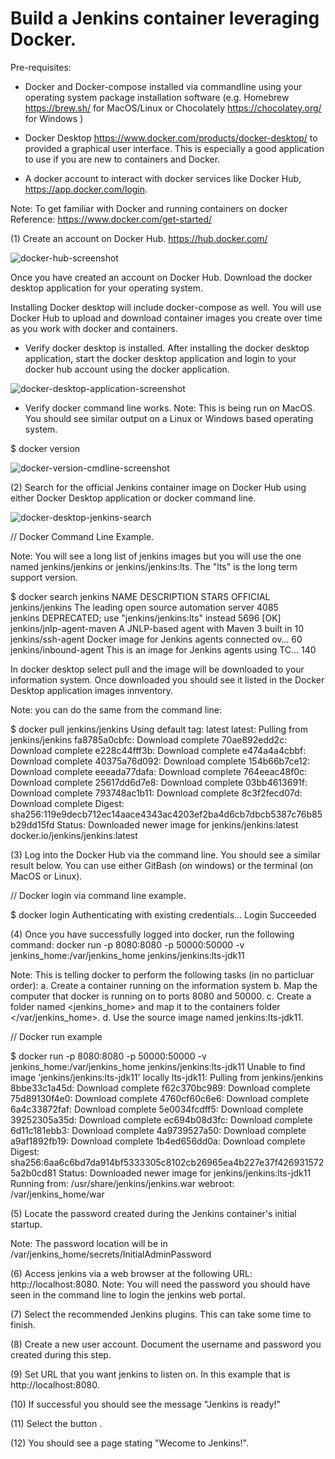 # Build a Jenkins container leveraging Docker.

Pre-requisites:
- Docker and Docker-compose installed via commandline using your operating system package installation software (e.g. Homebrew https://brew.sh/ for MacOS/Linux or Chocolately https://chocolatey.org/ for Windows )

- Docker Desktop https://www.docker.com/products/docker-desktop/ to provided a graphical user interface. This is especially a good application to use if you are new to containers and Docker. 

- A docker account to interact with docker services like Docker Hub, https://app.docker.com/login.

Note: To get familiar with Docker and running containers on docker
Reference: https://www.docker.com/get-started/

(1) Create an account on Docker Hub.
https://hub.docker.com/

![docker-hub-screenshot](https://github.com/user-attachments/assets/bfdb0500-fa69-4f93-ab3d-41b23130a2e0)

Once you have created an account on Docker Hub. Download the docker desktop application for your operating system.

Installing Docker desktop will include docker-compose as well. You will use Docker Hub to upload and download container
images you create over time as you work with docker and containers.

- Verify docker desktop is installed. 
After installing the docker desktop application, start the docker desktop application and login to your docker hub account
using the docker application.

![docker-desktop-application-screenshot](https://github.com/user-attachments/assets/d418c07a-a4cc-4464-bc1c-80700ce1b78b)


- Verify docker command line works.
Note: This is being run on MacOS. You should see similar output on a Linux or Windows based operating system.

$ docker version


![docker-version-cmdline-screenshot](https://github.com/user-attachments/assets/3eb59ce0-8d18-4e03-a2f2-225fbe19d154)


(2) Search for the official Jenkins container image on Docker Hub using either Docker Desktop application
or docker command line.

![docker-desktop-jenkins-search](https://github.com/user-attachments/assets/61d84d21-9404-4fbb-b778-07aa04a273d6)


// Docker Command Line Example.

Note: You will see a long list of jenkins images but you will use the one named jenkins/jenkins or 
jenkins/jenkins:lts. The "lts" is the long term support version.

$ docker search jenkins
NAME                               DESCRIPTION                                     STARS     OFFICIAL
jenkins/jenkins                    The leading open source automation server       4085      
jenkins                            DEPRECATED; use "jenkins/jenkins:lts" instead   5696      [OK]
jenkins/jnlp-agent-maven           A JNLP-based agent with Maven 3 built in        10        
jenkins/ssh-agent                  Docker image for Jenkins agents connected ov…   60        
jenkins/inbound-agent              This is an image for Jenkins agents using TC…   140 

In docker desktop select pull and the image will be downloaded to your information system. Once downloaded you should see it listed in the Docker Desktop application images innventory. 

Note: you can do the same from the command line:

$ docker pull jenkins/jenkins
Using default tag: latest
latest: Pulling from jenkins/jenkins
fa8785a0cbfc: Download complete 
70ae892edd2c: Download complete 
e228c44fff3b: Download complete 
e474a4a4cbbf: Download complete 
40375a76d092: Download complete 
154b66b7ce12: Download complete 
eeeada77dafa: Download complete 
764eeac48f0c: Download complete 
25617dd6d7e8: Download complete 
03bb4613691f: Download complete 
793748ac1b11: Download complete 
8c3f2fecd07d: Download complete 
Digest: sha256:119e9decb712ec14aace4343ac4203ef2ba4d6cb7dbcb5387c76b85b29dd15fd
Status: Downloaded newer image for jenkins/jenkins:latest
docker.io/jenkins/jenkins:latest

(3) Log into the Docker Hub via the command line. You should see a similar result below.
You can use either GitBash (on windows) or the terminal (on MacOS or Linux).

// Docker login via command line example.

$ docker login
Authenticating with existing credentials...
Login Succeeded

(4) Once you have successfully logged into docker, run the following command:
docker run -p 8080:8080 -p 50000:50000 -v jenkins_home:/var/jenkins_home jenkins/jenkins:lts-jdk11

Note: 
This is telling docker to perform the following tasks (in no particluar order):
a. Create a container running on the information system
b. Map the computer that docker is running on to ports 8080 and 50000.
c. Create a folder named <jenkins_home> and map it to the containers folder </var/jenkins_home>.
d. Use the source image named jenkins:lts-jdk11.

// Docker run example

$ docker run -p 8080:8080 -p 50000:50000 -v jenkins_home:/var/jenkins_home jenkins/jenkins:lts-jdk11
Unable to find image 'jenkins/jenkins:lts-jdk11' locally
lts-jdk11: Pulling from jenkins/jenkins
8bbe33c1a45d: Download complete 
f62c370bc989: Download complete 
75d89130f4e0: Download complete 
4760cf60c6e6: Download complete 
6a4c33872faf: Download complete 
5e0034fcdff5: Download complete 
39252305a35d: Download complete 
ec694b08d3fc: Download complete 
6d11c181ebb3: Download complete 
4a9739527a50: Download complete 
a9af1892fb19: Download complete 
1b4ed656dd0a: Download complete 
Digest: sha256:6aa6c6bd7da914bf5333305c8102cb26965ea4b227e37f4269315725a2b0cd81
Status: Downloaded newer image for jenkins/jenkins:lts-jdk11
Running from: /usr/share/jenkins/jenkins.war
webroot: /var/jenkins_home/war

(5) Locate the password created during the Jenkins container's initial startup.


Note: The password location will be in /var/jenkins_home/secrets/InitialAdminPassword

(6) Access jenkins via a web browser at the following URL: http://localhost:8080.
Note: You will need the password you should have seen in the command line to login
the jenkins web portal.

(7) Select the recommended Jenkins plugins. This can take some time to finish.

(8) Create a new user account. Document the username and password you created during this step.

(9) Set URL that you want jenkins to listen on. In this example that is http://localhost:8080.

(10) If successful you should see the message "Jenkins is ready!"

(11) Select the button <start using jenkins>.

(12) You should see a page stating "Wecome to Jenkins!".





